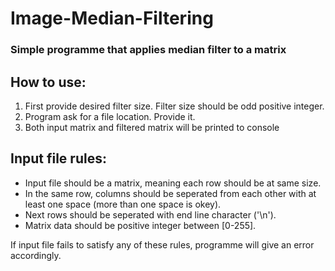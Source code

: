 # Image-Median-Filtering
### Simple programme that applies median filter to a matrix

## How to use:

1. First provide desired filter size. Filter size should be odd positive integer.
2. Program ask for a file location. Provide it.
3. Both input matrix and filtered matrix will be printed to console


## Input file rules:

* Input file should be a matrix, meaning each row should be at same size. 
* In the same row, columns should be seperated from each other with at least one space (more than one space is okey). 
* Next rows should be seperated with end line character ('\n'). 
* Matrix data should be positive integer between [0-255].

If input file fails to satisfy any of these rules, programme will give an error accordingly.
